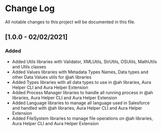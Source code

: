 # Change Log
All notable changes to this project will be documented in this file.
## [1.0.0 - 02/02/2021]
### Added
- Added Utils libraries with Validator, XMLUtils, StrUtils, OSUtils, MathUtils and Utils classes
- Added Values libraries with Metadata Types Names, Data types and other Data Values utils for @ah libraries
- Added Types libraries with all data types to use in @ah libraries, Aura Helper CLI and Aura Helper Extension
- Added Process Manager libraries to handle all running process in @ah libraries, Aura Helper CLI and Aura Helper Extension
- Added Language libraries to manage all language used in Salesforce and handled with @ah libraries, Aura Helper CLI and Aura Helper Extension
- Added FileSystem libraries to manage file operations on @ah libraries, Aura Helper CLI and Aura Helper Extension